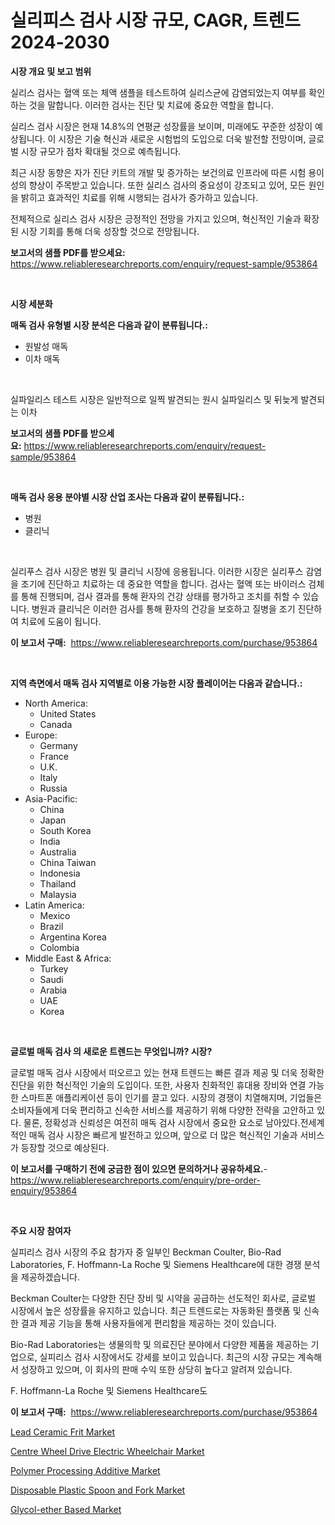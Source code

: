 <p><h1>실리피스 검사 시장 규모, CAGR, 트렌드 2024-2030</h1></p><p><strong>시장 개요 및 보고 범위</strong></p>
<p><p>실리스 검사는 혈액 또는 체액 샘플을 테스트하여 실리스균에 감염되었는지 여부를 확인하는 것을 말합니다. 이러한 검사는 진단 및 치료에 중요한 역할을 합니다.</p><p>실리스 검사 시장은 현재 14.8%의 연평균 성장률을 보이며, 미래에도 꾸준한 성장이 예상됩니다. 이 시장은 기술 혁신과 새로운 시험법의 도입으로 더욱 발전할 전망이며, 글로벌 시장 규모가 점차 확대될 것으로 예측됩니다.</p><p>최근 시장 동향은 자가 진단 키트의 개발 및 증가하는 보건의료 인프라에 따른 시험 용이성의 향상이 주목받고 있습니다. 또한 실리스 검사의 중요성이 강조되고 있어, 모든 원인을 밝히고 효과적인 치료를 위해 시행되는 검사가 증가하고 있습니다.</p><p>전체적으로 실리스 검사 시장은 긍정적인 전망을 가지고 있으며, 혁신적인 기술과 확장된 시장 기회를 통해 더욱 성장할 것으로 전망됩니다.</p></p>
<p><strong>보고서의 샘플 PDF를 받으세요:</strong> <a href="https://www.reliableresearchreports.com/enquiry/request-sample/953864">https://www.reliableresearchreports.com/enquiry/request-sample/953864</a></p>
<p>&nbsp;</p>
<p><strong>시장 세분화</strong></p>
<p><strong>매독 검사 유형별 시장 분석은 다음과 같이 분류됩니다.:</strong></p>
<p><ul><li>원발성 매독</li><li>이차 매독</li></ul></p>
<p>&nbsp;</p>
<p><p>실파일리스 테스트 시장은 일반적으로 일찍 발견되는 원시 실파일리스 및 뒤늦게 발견되는 이차</p></p>
<p><strong>보고서의 샘플 PDF를 받으세요:</strong>&nbsp;<a href="https://www.reliableresearchreports.com/enquiry/request-sample/953864">https://www.reliableresearchreports.com/enquiry/request-sample/953864</a></p>
<p>&nbsp;</p>
<p><strong> 매독 검사 응용 분야별 시장 산업 조사는 다음과 같이 분류됩니다.:</strong></p>
<p><ul><li>병원</li><li>클리닉</li></ul></p>
<p>&nbsp;</p>
<p><p>실리푸스 검사 시장은 병원 및 클리닉 시장에 응용됩니다. 이러한 시장은 실리푸스 감염을 조기에 진단하고 치료하는 데 중요한 역할을 합니다. 검사는 혈액 또는 바이러스 검체를 통해 진행되며, 검사 결과를 통해 환자의 건강 상태를 평가하고 조치를 취할 수 있습니다. 병원과 클리닉은 이러한 검사를 통해 환자의 건강을 보호하고 질병을 조기 진단하여 치료에 도움이 됩니다.</p></p>
<p><strong>이 보고서 구매:</strong>&nbsp; <a href="https://www.reliableresearchreports.com/purchase/953864">https://www.reliableresearchreports.com/purchase/953864</a></p>
<p>&nbsp;</p>
<p><strong>지역 측면에서 매독 검사 지역별로 이용 가능한 시장 플레이어는 다음과 같습니다.:</strong></p>
<p><ul>
    <li>
        North America:
        <ul>
            <li>United States</li>
            <li>Canada</li>
        </ul>
    </li>
    <li>
        Europe:
        <ul>
            <li>Germany</li>
            <li>France</li>
            <li>U.K.</li>
            <li>Italy</li>
            <li>Russia</li>
        </ul>
    </li>
    <li>
        Asia-Pacific:
        <ul>
            <li>China</li>
            <li>Japan</li>
            <li>South Korea</li>
            <li>India</li>
            <li>Australia</li>
            <li>China Taiwan</li>
            <li>Indonesia</li>
            <li>Thailand</li>
            <li>Malaysia</li>
        </ul>
    </li>
    <li>
        Latin America:
        <ul>
            <li>Mexico</li>
            <li>Brazil</li>
            <li>Argentina Korea</li>
            <li>Colombia</li>
        </ul>
    </li>
    <li>
        Middle East & Africa:
        <ul>
            <li>Turkey</li>
            <li>Saudi</li>
            <li>Arabia</li>
            <li>UAE</li>
            <li>Korea</li>
        </ul>
    </li>
    </ul></p>
<p>&nbsp;</p>
<p><strong>글로벌 매독 검사 의 새로운 트렌드는 무엇입니까? 시장?</strong></p>
<p><p>글로벌 매독 검사 시장에서 떠오르고 있는 현재 트렌드는 빠른 결과 제공 및 더욱 정확한 진단을 위한 혁신적인 기술의 도입이다. 또한, 사용자 친화적인 휴대용 장비와 연결 가능한 스마트폰 애플리케이션 등이 인기를 끌고 있다. 시장의 경쟁이 치열해지며, 기업들은 소비자들에게 더욱 편리하고 신속한 서비스를 제공하기 위해 다양한 전략을 고안하고 있다. 물론, 정확성과 신뢰성은 여전히 매독 검사 시장에서 중요한 요소로 남아있다.전세계적인 매독 검사 시장은 빠르게 발전하고 있으며, 앞으로 더 많은 혁신적인 기술과 서비스가 등장할 것으로 예상된다.</p></p>
<p><strong>이 보고서를 구매하기 전에 궁금한 점이 있으면 문의하거나 공유하세요.</strong>- <a href="https://www.reliableresearchreports.com/enquiry/pre-order-enquiry/953864">https://www.reliableresearchreports.com/enquiry/pre-order-enquiry/953864</a></p>
<p>&nbsp;</p>
<p><strong>주요 시장 참여자</strong></p>
<p><p>실피리스 검사 시장의 주요 참가자 중 일부인 Beckman Coulter, Bio-Rad Laboratories, F. Hoffmann-La Roche 및 Siemens Healthcare에 대한 경쟁 분석을 제공하겠습니다. </p><p>Beckman Coulter는 다양한 진단 장비 및 시약을 공급하는 선도적인 회사로, 글로벌 시장에서 높은 성장률을 유지하고 있습니다. 최근 트렌드로는 자동화된 플랫폼 및 신속한 결과 제공 기능을 통해 사용자들에게 편리함을 제공하는 것이 있습니다. </p><p>Bio-Rad Laboratories는 생물의학 및 의료진단 분야에서 다양한 제품을 제공하는 기업으로, 실피리스 검사 시장에서도 강세를 보이고 있습니다. 최근의 시장 규모는 계속해서 성장하고 있으며, 이 회사의 판매 수익 또한 상당히 높다고 알려져 있습니다. </p><p>F. Hoffmann-La Roche 및 Siemens Healthcare도</p></p>
<p><strong>이 보고서 구매:</strong>&nbsp;&nbsp;<a href="https://www.reliableresearchreports.com/purchase/953864">https://www.reliableresearchreports.com/purchase/953864</a></p>
<p><p><a href="https://cute-banjo-8ca.notion.site/Lead-Ceramic-Frit-Market-Size-Focuses-on-Market-Dynamics-In-Depth-Analysis-and-Future-Projections-o-e3c218b3651340ebb11d81b4dcd78e20">Lead Ceramic Frit Market</a></p><p><a href="https://github.com/irfadac/Market-Research-Report-List-2/blob/main/centre-wheel-drive-electric-wheelchair-market.md">Centre Wheel Drive Electric Wheelchair Market</a></p><p><a href="https://view.publitas.com/reportprime-1/polymer-processing-additive-market-size-growth-outlook-from-2024-to-2031-projecting-at-markets-trends-analysis-by-application-regional-outlook-and-revenue/">Polymer Processing Additive Market</a></p><p><a href="https://view.publitas.com/reportprime-1/disposable-plastic-spoon-and-fork-market-size-share-trends-analysis-report-by-material-by-type-by-end-user-by-region-and-segment-forecasts-2024-2031/">Disposable Plastic Spoon and Fork Market</a></p><p><a href="https://issuu.com/reportprime-2/docs/glycol-ether-based-market-size-2030.pptx">Glycol-ether Based Market</a></p></p>
